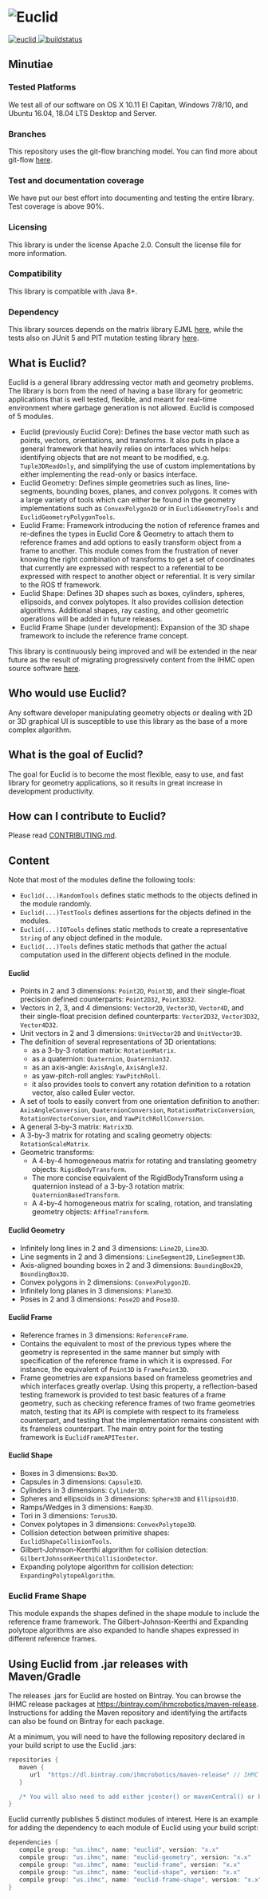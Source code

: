 # ![Euclid](logo/Euclid.png)
[ ![euclid](https://api.bintray.com/packages/ihmcrobotics/maven-release/euclid/images/download.svg) ](https://bintray.com/ihmcrobotics/maven-release/euclid/_latestVersion)
[ ![buildstatus](https://bamboo.ihmc.us/plugins/servlet/wittified/build-status/LIBS-EUCLID)](https://bamboo.ihmc.us/plugins/servlet/wittified/build-status/LIBS-EUCLID)

## Minutiae

### Tested Platforms
We test all of our software on OS X 10.11 El Capitan, Windows 7/8/10, and Ubuntu 16.04, 18.04 LTS Desktop and Server.

### Branches
This repository uses the git-flow branching model. You can find more about git-flow [here](https://www.atlassian.com/git/tutorials/comparing-workflows/feature-branch-workflow).

### Test and documentation coverage
We have put our best effort into documenting and testing the entire library. Test coverage is above 90%. 

### Licensing
This library is under the license Apache 2.0. Consult the license file for more information.

### Compatibility
This library is compatible with Java 8+.

### Dependency
This library sources depends on the matrix library EJML [here](http://ejml.org/), while the tests also on JUnit 5 and PIT mutation testing library [here](http://pitest.org/).

## What is Euclid?
Euclid is a general library addressing vector math and geometry problems.
The library is born from the need of having a base library for geometric applications that is well tested, flexible, and meant for real-time environment where
garbage generation is not allowed.
Euclid is composed of 5 modules.
- Euclid (previously Euclid Core): Defines the base vector math such as points, vectors, orientations, and transforms.
	It also puts in place a general framework that heavily relies on interfaces which helps: identifying objects that are not meant to be modified, e.g. `Tuple3DReadOnly`, and simplifying the use of custom implementations by either implementing the read-only or basics interface. 
- Euclid Geometry: Defines simple geometries such as lines, line-segments, bounding boxes, planes, and convex polygons.
	It comes with a large variety of tools which can either be found in the geometry implementations such as `ConvexPolygon2D` or in `EuclidGeometryTools` and `EuclidGeometryPolygonTools`.
- Euclid Frame: Framework introducing the notion of reference frames and re-defines the types in Euclid Core & Geometry to attach them to reference frames and add options to easily transform object from a frame to another.
	This module comes from the frustration of never knowing the right combination of transforms to get a set of coordinates that currently are expressed with respect to a referential to be expressed with respect to another object or referential.
	It is very similar to the ROS tf framework.
- Euclid Shape: Defines 3D shapes such as boxes, cylinders, spheres, ellipsoids, and convex polytopes. It also provides collision detection algorithms. Additional shapes, ray casting, and other geometric operations will be added in future releases.
- Euclid Frame Shape (under development): Expansion of the 3D shape framework to include the reference frame concept.

This library is continuously being improved and will be extended in the near future as the result of migrating progressively content from the IHMC open source software [here](https://github.com/ihmcrobotics/ihmc-open-robotics-software).

## Who would use Euclid?
Any software developer manipulating geometry objects or dealing with 2D or 3D graphical UI is susceptible to use this library as the base of a more complex algorithm.

## What is the goal of Euclid?
The goal for Euclid is to become the most flexible, easy to use, and fast library for geometry applications, so it results in great increase in development productivity.

## How can I contribute to Euclid?
Please read [CONTRIBUTING.md](https://github.com/ihmcrobotics/euclid/blob/develop/CONTRIBUTING.md).

## Content
Note that most of the modules define the following tools:
- `Euclid(...)RandomTools` defines static methods to the objects defined in the module randomly.
- `Euclid(...)TestTools` defines assertions for the objects defined in the modules.
- `Euclid(...)IOTools` defines static methods to create a representative `String` of any object defined in the module.
- `Euclid(...)Tools` defines static methods that gather the actual computation used in the different objects defined in the module.

#### Euclid
- Points in 2 and 3 dimensions: `Point2D`, `Point3D`, and their single-float precision defined counterparts: `Point2D32`, `Point3D32`.
- Vectors in 2, 3, and 4 dimensions: `Vector2D`, `Vector3D`, `Vector4D`, and their single-float precision defined counterparts: `Vector2D32`, `Vector3D32`, `Vector4D32`.
- Unit vectors in 2 and 3 dimensions: `UnitVector2D` and `UnitVector3D`.
- The definition of several representations of 3D orientations:
	- as a 3-by-3 rotation matrix: `RotationMatrix`.
	- as a quaternion: `Quaternion`, `Quaternion32`.
	- as an axis-angle: `AxisAngle`, `AxisAngle32`.
	- as yaw-pitch-roll angles: `YawPitchRoll`.
	- it also provides tools to convert any rotation definition to a rotation vector, also called Euler vector.
- A set of tools to easily convert from one orientation definition to another: `AxisAngleConversion`, `QuaternionConversion`, `RotationMatrixConversion`, `RotationVectorConversion`, and `YawPitchRollConversion`.
- A general 3-by-3 matrix: `Matrix3D`.
- A 3-by-3 matrix for rotating and scaling geometry objects: `RotationScaleMatrix`.
- Geometric transforms:
	 - A 4-by-4 homogeneous matrix for rotating and translating geometry objects: `RigidBodyTransform`.
	 - The more concise equivalent of the RigidBodyTransform using a quaternion instead of a 3-by-3 rotation matrix: `QuaternionBasedTransform`.
	 - A 4-by-4 homogeneous matrix for scaling, rotation, and translating geometry objects: `AffineTransform`.

#### Euclid Geometry
- Infinitely long lines in 2 and 3 dimensions: `Line2D`, `Line3D`.
- Line segments in 2 and 3 dimensions: `LineSegment2D`, `LineSegment3D`.
- Axis-aligned bounding boxes in 2 and 3 dimensions: `BoundingBox2D`, `BoundingBox3D`.
- Convex polygons in 2 dimensions: `ConvexPolygon2D`.
- Infinitely long planes in 3 dimensions: `Plane3D`.
- Poses in 2 and 3 dimensions: `Pose2D` and `Pose3D`.

#### Euclid Frame
- Reference frames in 3 dimensions: `ReferenceFrame`. 
- Contains the equivalent to most of the previous types where the geometry is represented in the same manner but simply with specification of the reference frame in which it is expressed. For instance, the equivalent of `Point3D` is `FramePoint3D`.
- Frame geometries are expansions based on frameless geometries and which interfaces greatly overlap. Using this property, a reflection-based testing framework is provided to test basic features of a frame geometry, such as checking reference frames of two frame geometries match, testing that its API is complete with respect to its frameless counterpart, and testing that the implementation remains consistent with its frameless counterpart. The main entry point for the testing framework is `EuclidFrameAPITester`.

#### Euclid Shape
- Boxes in 3 dimensions: `Box3D`.
- Capsules in 3 dimensions: `Capsule3D`.
- Cylinders in 3 dimensions: `Cylinder3D`.
- Spheres and ellipsoids in 3 dimensions: `Sphere3D` and `Ellipsoid3D`.
- Ramps/Wedges in 3 dimensions: `Ramp3D`.
- Tori in 3 dimensions: `Torus3D`.
- Convex polytopes in 3 dimensions: `ConvexPolytope3D`.
- Collision detection between primitive shapes: `EuclidShapeCollisionTools`.
- Gilbert-Johnson-Keerthi algorithm for collision detection: `GilbertJohnsonKeerthiCollisionDetector`.
- Expanding polytope algorithm for collision detection: `ExpandingPolytopeAlgorithm`.

### Euclid Frame Shape
This module expands the shapes defined in the shape module to include the reference frame framework. The Gilbert-Johnson-Keerthi and Expanding polytope algorithms are also expanded to handle shapes expressed in different reference frames.

## Using Euclid from .jar releases with Maven/Gradle
The releases .jars for Euclid are hosted on Bintray.
You can browse the IHMC release packages at https://bintray.com/ihmcrobotics/maven-release.
Instructions for adding the Maven repository and identifying the artifacts can also be found on Bintray for each package.

At a minimum, you will need to have the following repository declared in your build script to use the Euclid .jars:

```gradle
repositories {
   maven {
      url  "https://dl.bintray.com/ihmcrobotics/maven-release" // IHMC Code releases
   }

   /* You will also need to add either jcenter() or mavenCentral() or both, depending on your preference */
}
```

Euclid currently publishes 5 distinct modules of interest. Here is an example for adding the dependency to each module of Euclid using your build script:

```gradle
dependencies {
   compile group: "us.ihmc", name: "euclid", version: "x.x"
   compile group: "us.ihmc", name: "euclid-geometry", version: "x.x"
   compile group: "us.ihmc", name: "euclid-frame", version: "x.x"
   compile group: "us.ihmc", name: "euclid-shape", version: "x.x"
   compile group: "us.ihmc", name: "euclid-frame-shape", version: "x.x"
}
```
